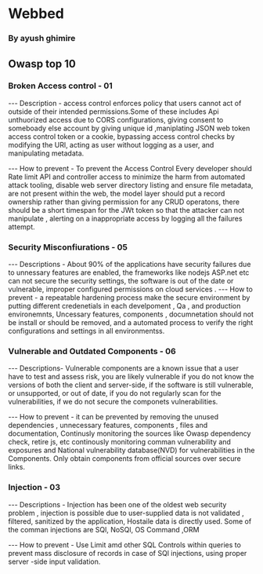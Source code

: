 # Webbed 
### By ayush ghimire


## Owasp top 10

### Broken Access control - 01
--- Description - access control enforces policy that users cannot act of outside of their intended permissions.Some of these includes Api unthuorized access due to CORS configurations, giving consent to someboady else account by giving unique id ,maniplating JSON web token access control token or a cookie, bypassing access control checks by modifying the URl, acting as user without logging as a user, and manipulating metadata.

--- How to prevent - To prevent the Access Control Every developer should Rate limit API and controller access to minimize the harm from automated attack tooling, disable web server directory listing and ensure file metadata, are not present within the web, the model layer should put a record ownership rather than giving permission for any CRUD operatons, there should be a short timespan for the JWt token so that the attacker can not manipulate , alerting on a inappropriate access by logging all the failures attempt.


### Security Misconfiurations - 05
---  Descriptions - About 90% of the applications have security failures due to unnessary features are enabled, the frameworks like nodejs  ASP.net etc can not secure the security settings, the software is out of the date or vulnerable, improper configured permissions on cloud services .
--- How to prevent - a repeatable hardening process make the secure environment by putting different credenetials in each develpoment , Qa , and production environemnts, Uncessary features, components , documnetation should not be install or should be removed, and a automated process to verify the right configurations and settings in all environmentss.

### Vulnerable and Outdated Components - 06
--- Descriptions- Vulnerable components are a known issue that a user have to test and assess risk, you are likely vulnerable if you do not know the versions of both the client and server-side, if the software is still vulnerable, or unsupported, or out of date, if you do not regularly scan for the vulnerabilities, if we do not secure the componets vulnerabilities. 

--- How to prevent - it can be prevented by removing the unused dependencies , unnecessary features, components , files and documentation, Continusly monitoring the sources like Owasp dependency check, retire js, etc continously monitoring comman vulnerability and exposures and National vulnerability database(NVD) for vulnerabilities in the Components. Only obtain components from official sources over secure links. 

### Injection - 03
--- Descriptions - Injection has been one of the oldest web security problem , injection is possible due to user-supplied data is not validated , filtered, sanitized by the application, Hostaile data is directly used. Some of the comman injections are SQl, NoSQl, OS Command ,ORM

--- How to prevent - Use Limit amd other SQL Controls within queries to prevent mass disclosure of records in case of SQl injections, using proper server -side input validation.
